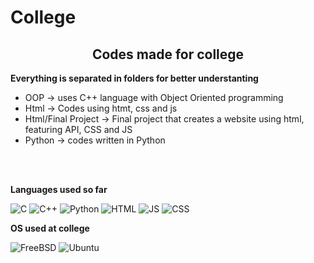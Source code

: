 # College

<h2 align="center">Codes made for college</h2>



**Everything is separated in folders for better understanting**

- OOP -> uses C++ language with Object Oriented programming
- Html -> Codes using htmt, css and js
- Html/Final Project -> Final project that creates a website using html, featuring API, CSS and JS
- Python -> codes written in Python

<br><br>

**Languages used so far**

![C](https://img.shields.io/badge/c-%2300599C.svg?style=for-the-badge&logo=c&logoColor=white)
![C++](https://img.shields.io/badge/C%2B%2B-00599C?style=for-the-badge&logo=c%2B%2B&logoColor=white)
![Python](https://img.shields.io/badge/Python-14354C?style=for-the-badge&logo=python&logoColor=white)
![HTML](https://img.shields.io/badge/HTML5-E34F26?style=for-the-badge&logo=html5&logoColor=white)
![JS](https://img.shields.io/badge/JavaScript-323330?style=for-the-badge&logo=javascript&logoColor=F7DF1E)
![CSS](https://img.shields.io/badge/CSS-239120?&style=for-the-badge&logo=css3&logoColor=white)


**OS used at college**

![FreeBSD](https://img.shields.io/badge/-FreeBSD-%23870000?style=for-the-badge&logo=freebsd&logoColor=white)
![Ubuntu](https://img.shields.io/badge/Ubuntu-E95420?style=for-the-badge&logo=ubuntu&logoColor=white)
